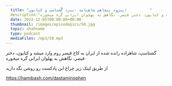 ```yaml
---
  title: "اپیزود پنجاهم شاهنامه -نبرد گُشتاسپ و کتایون          "
  description:"گشتاسپ، شاهزاده رانده شده از ایران به کاخ قیصر روم وارد میشه و کتایون، دختر قیصر، نگاهش به پهلوان ایرانی گره میخوره"
  date: 2022-12-05T00:00:00+00:00
  thumbnail: /images/episodepics/50.jpg
  topic: shahname
  type: podcast
  mediaFiles: /mp3/50.mp3
---
```

گشتاسپ، شاهزاده رانده شده از ایران به کاخ قیصر روم وارد میشه و کتایون، دختر قیصر، نگاهش به پهلوان ایرانی گره میخوره

از طریق لینک زیر چراغ این پادکست رو روشن نگه دارید

https://hamibash.com/dastaminophen